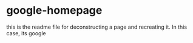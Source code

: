 # google-homepage
this is the readme file for deconstructing a page and recreating it.  In this case, its google
